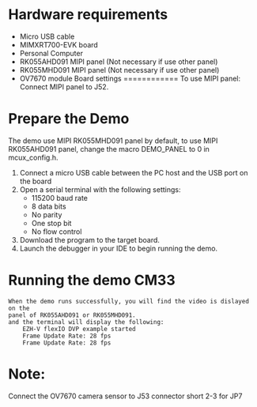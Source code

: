 Hardware requirements
=====================
- Micro USB cable
- MIMXRT700-EVK board
- Personal Computer
- RK055AHD091 MIPI panel (Not necessary if use other panel)
- RK055MHD091 MIPI panel (Not necessary if use other panel)
- OV7670 module
Board settings
============ 
To use MIPI panel:
Connect MIPI panel to J52.

Prepare the Demo
===============
The demo use MIPI RK055MHD091 panel by default, to use MIPI RK055AHD091 panel, change the macro
DEMO_PANEL to 0 in mcux_config.h. 
1.  Connect a micro USB cable between the PC host and the USB port on the board
2.  Open a serial terminal with the following settings:
    - 115200 baud rate
    - 8 data bits
    - No parity
    - One stop bit
    - No flow control
3.  Download the program to the target board.
4.  Launch the debugger in your IDE to begin running the demo.

Running the demo CM33
=====================
~~~~~~~~~~~~~~~~~~~~~~~~~~~~~
When the demo runs successfully, you will find the video is dislayed on the  
panel of RK055AHD091 or RK055MHD091.
and the terminal will display the following:
    EZH-V flexIO DVP example started
    Frame Update Rate: 28 fps
    Frame Update Rate: 28 fps
~~~~~~~~~~~~~~~~~~~~~~~~~~~~~

Note:
=====================
Connect the OV7670 camera sensor to J53 connector
short 2-3 for JP7 
